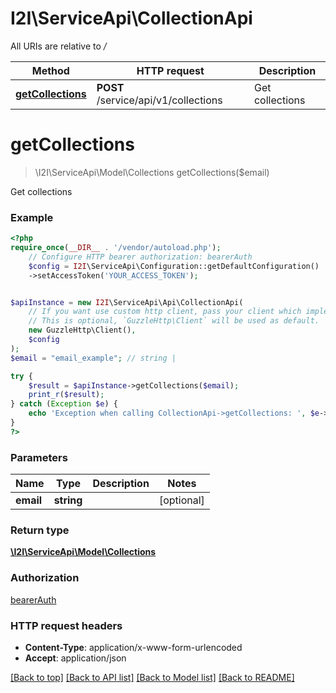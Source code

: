 # I2I\ServiceApi\CollectionApi

All URIs are relative to */*

Method | HTTP request | Description
------------- | ------------- | -------------
[**getCollections**](CollectionApi.md#getcollections) | **POST** /service/api/v1/collections | Get collections

# **getCollections**
> \I2I\ServiceApi\Model\Collections getCollections($email)

Get collections

### Example
```php
<?php
require_once(__DIR__ . '/vendor/autoload.php');
    // Configure HTTP bearer authorization: bearerAuth
    $config = I2I\ServiceApi\Configuration::getDefaultConfiguration()
    ->setAccessToken('YOUR_ACCESS_TOKEN');


$apiInstance = new I2I\ServiceApi\Api\CollectionApi(
    // If you want use custom http client, pass your client which implements `GuzzleHttp\ClientInterface`.
    // This is optional, `GuzzleHttp\Client` will be used as default.
    new GuzzleHttp\Client(),
    $config
);
$email = "email_example"; // string | 

try {
    $result = $apiInstance->getCollections($email);
    print_r($result);
} catch (Exception $e) {
    echo 'Exception when calling CollectionApi->getCollections: ', $e->getMessage(), PHP_EOL;
}
?>
```

### Parameters

Name | Type | Description  | Notes
------------- | ------------- | ------------- | -------------
 **email** | **string**|  | [optional]

### Return type

[**\I2I\ServiceApi\Model\Collections**](../Model/Collections.md)

### Authorization

[bearerAuth](../../README.md#bearerAuth)

### HTTP request headers

 - **Content-Type**: application/x-www-form-urlencoded
 - **Accept**: application/json

[[Back to top]](#) [[Back to API list]](../../README.md#documentation-for-api-endpoints) [[Back to Model list]](../../README.md#documentation-for-models) [[Back to README]](../../README.md)

